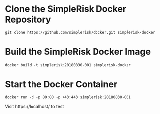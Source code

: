 # Clone the SimpleRisk Docker Repository
```
git clone https://github.com/simplerisk/docker.git simplerisk-docker
```

# Build the SimpleRisk Docker Image
```
docker build -t simplerisk:20180830-001 simplerisk-docker
```

# Start the Docker Container
```
docker run -d -p 80:80 -p 443:443 simplerisk:20180830-001
```

Visit https://localhost/ to test
